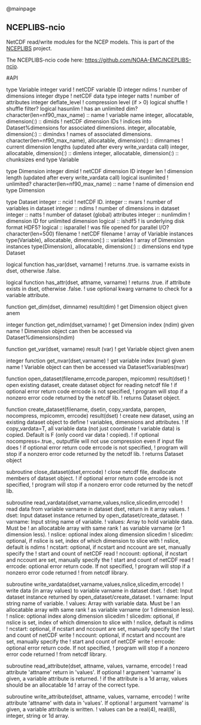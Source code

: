 @mainpage

## NCEPLIBS-ncio

NetCDF read/write modules for the NCEP models. This is part of the
[NCEPLIBS](https://github.com/NOAA-EMC/NCEPLIBS) project.

The NCEPLIBS-ncio code here: https://github.com/NOAA-EMC/NCEPLIBS-ncio.

#API

  type Variable
     integer varid ! netCDF variable ID
     integer ndims ! number of dimensions
     integer dtype ! netCDF data type
     integer natts ! number of attributes
     integer deflate_level ! compression level (if > 0)
     logical shuffle  ! shuffle filter?
     logical hasunlim ! has an unlimited dim?
     character(len=nf90_max_name) :: name ! variable name
     integer, allocatable, dimension(:) :: dimids ! netCDF dimension IDs
     ! indices into Dataset%dimensions for associated dimensions.
     integer, allocatable, dimension(:) :: dimindxs
     ! names of associated dimensions.
     character(len=nf90_max_name), allocatable, dimension(:) :: dimnames
     ! current dimension lengths (updated after every write_vardata call)
     integer, allocatable, dimension(:) :: dimlens
     integer, allocatable, dimension(:) :: chunksizes
  end type Variable

  type Dimension
     integer dimid ! netCDF dimension ID
     integer len ! dimension length (updated after every write_vardata call)
     logical isunlimited ! unlimited?
     character(len=nf90_max_name) :: name ! name of dimension
  end type Dimension

  type Dataset
     integer :: ncid ! netCDF ID.
     integer :: nvars ! number of variables in dataset
     integer :: ndims ! number of dimensions in dataset
     integer :: natts ! number of dataset (global) attributes
     integer :: nunlimdim ! dimension ID for unlimited dimension
     logical :: ishdf5 ! is underlying disk format HDF5?
     logical :: isparallel ! was file opened for parallel I/O?
     character(len=500) filename ! netCDF filename
     ! array of Variable instances
     type(Variable), allocatable, dimension(:) :: variables
     ! array of Dimension instances
     type(Dimension), allocatable, dimension(:) :: dimensions
  end type Dataset

  logical function has_var(dset, varname)
    ! returns .true. is varname exists in dset, otherwise .false.

  logical function has_attr(dset, attname, varname)
    ! returns .true. if attribute exists in dset, otherwise .false.
    ! use optional kwarg varname to check for a variable attribute.

  function get_dim(dset, dimname) result(dim)
    ! get Dimension object given anem

  integer function get_ndim(dset,varname)
    ! get Dimension index (ndim) given name
    ! Dimension object can then be accessed via Dataset%dimensions(ndim)

  function get_var(dset, varname) result (var)
    ! get Variable object given anem

  integer function get_nvar(dset,varname)
    ! get variable index (nvar) given name
    ! Variable object can then be accessed via Dataset%variables(nvar)

  function open_dataset(filename,errcode,paropen, mpicomm) result(dset)
    ! open existing dataset, create dataset object for reading netcdf file
    ! if optional error return code errcode is not specified,
    ! program will stop if a nonzero error code returned by the netcdf lib.
    ! returns Dataset object.

  function create_dataset(filename, dsetin, copy_vardata, paropen, nocompress, mpicomm, errcode) result(dset)
    ! create new dataset, using an existing dataset object to define
    ! variables, dimensions and attributes.
    ! If copy_vardata=T, all variable data (not just coordinate
    ! variable data) is copied. Default is F (only coord var data
    ! copied).
    ! if optional nocompress=.true., outputfile will not use compression even if input file does
    ! if optional error return code errcode is not specified,
    ! program will stop if a nonzero error code returned by the netcdf lib.
    ! returns Dataset object

  subroutine close_dataset(dset,errcode)
    ! close netcdf file, deallocate members of dataset object.
    ! if optional error return code errcode is not specified,
    ! program will stop if a nonzero error code returned by the netcdf lib.

   subroutine read_vardata(dset,varname,values,nslice,slicedim,errcode)
    ! read data from variable varname in dataset dset, return in it array values.
    ! dset:    Input dataset instance returned by open_dataset/create_dataset.
    ! varname: Input string name of variable.
    ! values:  Array to hold variable data.  Must be
    !          an allocatable array with same rank
    !          as variable varname (or 1 dimension less).
    ! nslice:  optional index along dimension slicedim
    ! slicedim: optional, if nslice is set, index of which dimension to slice with
    !          nslice, default is ndims
    ! ncstart: optional, if ncstart and nccount are set, manually specify the
    !          start and count of netCDF read
    ! nccount: optional, if ncstart and nccount are set, manually specify the
    !          start and count of netCDF read
    ! errcode: optional error return code.  If not specified,
    !          program will stop if a nonzero error code returned
    !          from netcdf library.

  subroutine write_vardata(dset,varname,values,nslice,slicedim,errcode)
    ! write data (in array values) to variable varname in dataset dset.
    ! dset:    Input dataset instance returned by open_dataset/create_dataset.
    ! varname: Input string name of variable.
    ! values:  Array with variable data.  Must be
    !          an allocatable array with same rank
    !          as variable varname (or 1 dimension less).
    ! nslice:  optional index along dimension slicedim
    ! slicedim: optional, if nslice is set, index of which dimension to slice with
    !          nslice, default is ndims
    ! ncstart: optional, if ncstart and nccount are set, manually specify the
    !          start and count of netCDF write
    ! nccount: optional, if ncstart and nccount are set, manually specify the
    !          start and count of netCDF write
    ! errcode: optional error return code.  If not specified,
    !          program will stop if a nonzero error code returned
    !          from netcdf library.

  subroutine read_attribute(dset, attname, values, varname, errcode)
    ! read attribute 'attname' return in 'values'.  If optional
    ! argument 'varname' is given, a variable attribute is returned.
    ! if the attribute is a 1d array, values should be an allocatable 1d
    ! array of the correct type.

  subroutine write_attribute(dset, attname, values, varname, errcode)
    ! write attribute 'attname' with data in 'values'.  If optional
    ! argument 'varname' is given, a variable attribute is written.
    ! values can be a real(4), real(8), integer, string or 1d array.
